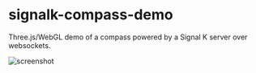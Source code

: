 signalk-compass-demo
====================

Three.js/WebGL demo of a compass powered by a Signal K server over websockets.

![screenshot](https://stpoint.s3.amazonaws.com/compass.png)